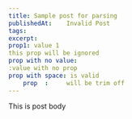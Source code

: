 ```yaml
---
title: Sample post for parsing
publishedAt:    Invalid Post
tags:   
excerpt: 
prop1: value 1
this prop will be ignored
prop with no value:
:value with no prop
prop with space: is valid
    prop  :     will be trim off     
---
```

This is post body
